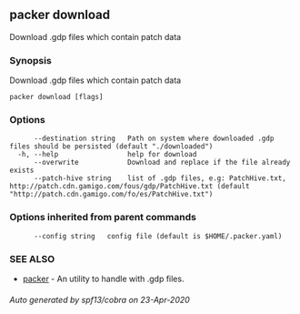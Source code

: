 ## packer download

Download .gdp files which contain patch data

### Synopsis

Download .gdp files which contain patch data

```
packer download [flags]
```

### Options

```
      --destination string   Path on system where downloaded .gdp files should be persisted (default "./downloaded")
  -h, --help                 help for download
      --overwrite            Download and replace if the file already exists
      --patch-hive string    list of .gdp files, e.g: PatchHive.txt, http://patch.cdn.gamigo.com/fous/gdp/PatchHive.txt (default "http://patch.cdn.gamigo.com/fo/es/PatchHive.txt")
```

### Options inherited from parent commands

```
      --config string   config file (default is $HOME/.packer.yaml)
```

### SEE ALSO

* [packer](packer.md)	 - An utility to handle with .gdp files.

###### Auto generated by spf13/cobra on 23-Apr-2020
